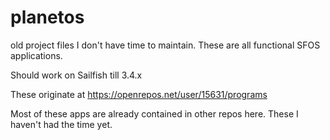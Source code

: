 # planetos
old project files I don't have time to maintain. These are all functional SFOS applications. 

Should work on Sailfish till 3.4.x

These originate at https://openrepos.net/user/15631/programs

Most of these apps are already contained in other repos here. These I haven't had the time yet.
